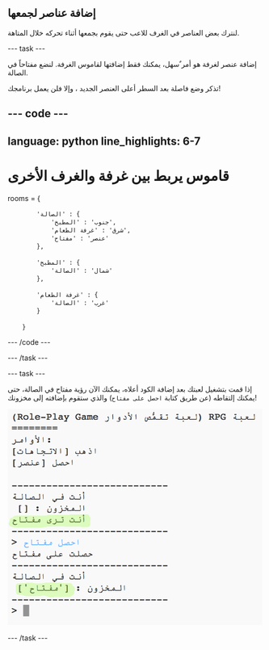 ## إضافة عناصر لجمعها

لنترك بعض العناصر في الغرف للاعب حتى يقوم بجمعها أثناء تحركه خلال المتاهة.

--- task ---

إضافة عنصر لغرفة هو أمر ٌسهل، يمكنك فقط إضافتها لقاموس الغرفة. لنضع مفتاحاً في الصالة.

تذكر وضع فاصلة بعد السطر أعلى العنصر الجديد ، وإلا فلن يعمل برنامجك!

--- code ---
---
language: python
line_highlights: 6-7
---

# قاموس يربط بين غرفة والغرف الأخرى
rooms = {

            'الصالة' : {
                'جنوب' : 'المطبخ',
                'شرق' : 'غرفة الطعام',
                'عنصر' : 'مفتاح'
            },
    
            'المطبخ' : {
                'شمال' : 'الصالة'
            },
    
            'غرفة الطعام' : {
                'غرب' : 'الصالة'
            }
    
        }
    

--- /code ---

--- /task ---

--- task ---

إذا قمت بتشغيل لعبتك بعد إضافة الكود أعلاه، يمكنك الآن رؤية مفتاح في الصالة، حتى يمكنك إلتقاطه (عن طريق كتابة `احصل على مفتاح`) والذي ستقوم بإضافته إلى مخزونك!

![لقطة الشاشة](images/rpg-key-test.png)

--- /task ---